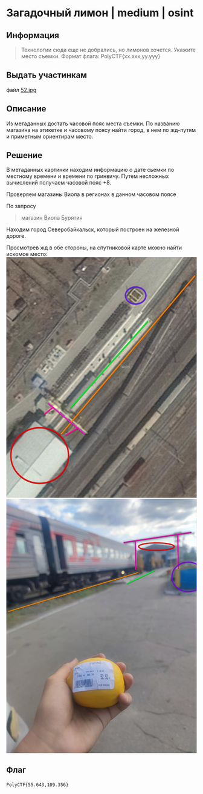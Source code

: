 # Загадочный лимон | medium | osint

## Информация

> Технологии сюда еще не добрались, но лимонов хочется. Укажите место съемки.
> Формат флага: PolyCTF{xx.xxx,yy.yyy}

## Выдать участинкам
файл [52.jpg](public/52.jpg)

## Описание
Из метаданных достать часовой пояс места съемки. По названию магазина на этикетке и часовому поясу найти город, в нем по жд-путям и приметным ориентирам место.

## Решение
В метаданных картинки находим информацию о дате сьемки по местному времени и времени по гринвичу. Путем несложных вычислений получаем часовой пояс +8.

Проверяем магазины Виола в регионах в данном часовом поясе

По запросу
> магазин Виола Бурятия

Находим город Северобайкальск, который построен на железной дороге.

Просмотрев жд в обе стороны, на спутниковой карте можно найти искомое место:
![map.png](solve/map.png)
![52_marked.png](solve/52_marked.png)

## Флаг
`PolyCTF{55.643,109.356}`

